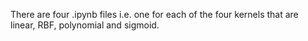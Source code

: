 There are four .ipynb files i.e. one for each of the four kernels that are linear, RBF, polynomial and sigmoid.
